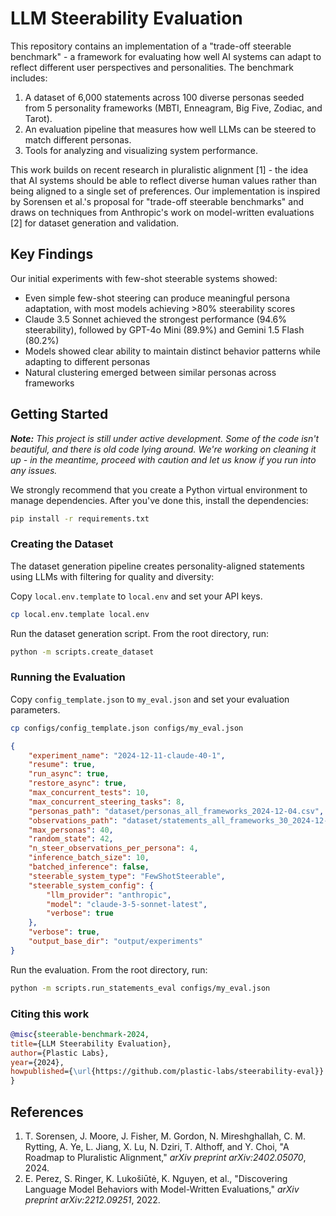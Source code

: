 # LLM Steerability Evaluation

This repository contains an implementation of a "trade-off steerable benchmark" - a framework for evaluating how well AI systems can adapt to reflect different user perspectives and personalities. The benchmark includes:

1. A dataset of 6,000 statements across 100 diverse personas seeded from 5 personality frameworks (MBTI, Enneagram, Big Five, Zodiac, and Tarot).
2. An evaluation pipeline that measures how well LLMs can be steered to match different personas.
3. Tools for analyzing and visualizing system performance.

This work builds on recent research in pluralistic alignment [1] - the idea that AI systems should be able to reflect diverse human values rather than being aligned to a single set of preferences. Our implementation is inspired by Sorensen et al.'s proposal for "trade-off steerable benchmarks" and draws on techniques from Anthropic's work on model-written evaluations [2] for dataset generation and validation.


## Key Findings

Our initial experiments with few-shot steerable systems showed:

- Even simple few-shot steering can produce meaningful persona adaptation, with most models achieving >80% steerability scores
- Claude 3.5 Sonnet achieved the strongest performance (94.6% steerability), followed by GPT-4o Mini (89.9%) and Gemini 1.5 Flash (80.2%)
- Models showed clear ability to maintain distinct behavior patterns while adapting to different personas
- Natural clustering emerged between similar personas across frameworks


## Getting Started

_**Note:** This project is still under active development. Some of the code isn't beautiful, and there is old code lying around. We're working on cleaning it up - in the meantime, proceed with caution and let us know if you run into any issues._

We strongly recommend that you create a Python virtual environment to manage dependencies. After you've done this, install the dependencies:

``` bash
pip install -r requirements.txt
```

### Creating the Dataset

The dataset generation pipeline creates personality-aligned statements using LLMs with filtering for quality and diversity:

Copy `local.env.template` to `local.env` and set your API keys.

``` bash
cp local.env.template local.env
```

Run the dataset generation script. From the root directory, run:

``` bash
python -m scripts.create_dataset
```

### Running the Evaluation

Copy `config_template.json` to `my_eval.json` and set your evaluation parameters.
``` bash
cp configs/config_template.json configs/my_eval.json
```

``` json
{
    "experiment_name": "2024-12-11-claude-40-1",
    "resume": true,
    "run_async": true,
    "restore_async": true,
    "max_concurrent_tests": 10,
    "max_concurrent_steering_tasks": 8,
    "personas_path": "dataset/personas_all_frameworks_2024-12-04.csv",
    "observations_path": "dataset/statements_all_frameworks_30_2024-12-04.csv",
    "max_personas": 40,
    "random_state": 42,
    "n_steer_observations_per_persona": 4,
    "inference_batch_size": 10,
    "batched_inference": false,
    "steerable_system_type": "FewShotSteerable",
    "steerable_system_config": {
        "llm_provider": "anthropic",
        "model": "claude-3-5-sonnet-latest",
        "verbose": true
    },
    "verbose": true,
    "output_base_dir": "output/experiments"
} 
```

Run the evaluation. From the root directory, run:
``` bash
python -m scripts.run_statements_eval configs/my_eval.json
```

### Citing this work

``` bibtex
@misc{steerable-benchmark-2024,
title={LLM Steerability Evaluation},
author={Plastic Labs},
year={2024},
howpublished={\url{https://github.com/plastic-labs/steerability-eval}}
}
```

## References
1. T. Sorensen, J. Moore, J. Fisher, M. Gordon, N. Mireshghallah, C. M. Rytting, A. Ye, L. Jiang, X. Lu, N. Dziri, T. Althoff, and Y. Choi, "A Roadmap to Pluralistic Alignment," _arXiv preprint arXiv:2402.05070_, 2024.
2. E. Perez, S. Ringer, K. Lukošiūtė, K. Nguyen, et al., "Discovering Language Model Behaviors with Model-Written Evaluations," _arXiv preprint arXiv:2212.09251_, 2022.
